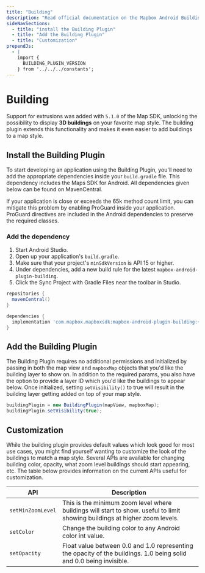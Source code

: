 ```yaml
---
title: "Building"
description: "Read official documentation on the Mapbox Android Building Plugin and how its several lines of code can help you add 3D buildings to your Android app's map. "
sideNavSections:
  - title: "install the Building Plugin"
  - title: "Add the Building Plugin"
  - title: "Customization"
prependJs:
  - |
    import {
      BUILDING_PLUGIN_VERSION
    } from '../../../constants';
---
```

# Building
Support for extrusions was added with `5.1.0` of the Map SDK, unlocking the possibility to display **3D buildings** on your favorite map style. The building plugin extends this functionality and makes it even easier to add buildings to a map style.

## Install the Building Plugin
To start developing an application using the Building Plugin, you'll need to add the appropriate dependencies inside your `build.gradle` file. This dependency includes the Maps SDK for Android. All dependencies given below can be found on MavenCentral.

If your application is close or exceeds the 65k method count limit, you can mitigate this problem by enabling ProGuard inside your application. ProGuard directives are included in the Android dependencies to preserve the required classes.

### Add the dependency

1. Start Android Studio.
2. Open up your application's `build.gradle`.
3. Make sure that your project's `minSdkVersion` is API 15 or higher.
4. Under dependencies, add a new build rule for the latest `mapbox-android-plugin-building`.
5. Click the Sync Project with Gradle Files near the toolbar in Studio.

```groovy
repositories {
  mavenCentral()
}

dependencies {
  implementation 'com.mapbox.mapboxsdk:mapbox-android-plugin-building:{{ BUILDING_PLUGIN_VERSION }}'
}
```

## Add the Building Plugin
The Building Plugin requires no additional permissions and initialized by passing in both the map view and `mapboxMap` objects that you'd like the building layer to show on. In addition to the required params, you also have the option to provide a layer ID which you'd like the buildings to appear below. Once initialized, setting `setVisibility()` to true will result in the building layer getting added on top of your map style.

```java
buildingPlugin = new BuildingPlugin(mapView, mapboxMap);
buildingPlugin.setVisibility(true);
```

## Customization
While the building plugin provides default values which look good for most use cases, you might find yourself wanting to customize the look of the buildings to match a map style. Several APIs are available for changing building color, opacity, what zoom level buildings should start appearing, etc. The table below provides information on the current APIs useful for customization.

| API | Description |
| --- | --- |
| `setMinZoomLevel` | This is the minimum zoom level where buildings will start to show. useful to limit showing buildings at higher zoom levels. |
| `setColor` | Change the building color to any Android color int value. |
| `setOpacity` | Float value between 0.0 and 1.0 representing the opacity of the buildings. 1.0 being solid and 0.0 being invisible. |

<!-- #### Light -->
